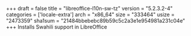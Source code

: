 +++
draft = false
title = "libreoffice-l10n-sw-tz"
version = "5.2.3.2-4"
categories = ['locale-extra']
arch = "x86_64"
size = "333464"
usize = "2473359"
sha1sum = "21484bbebebc89b59c5c2a3e1e954981a231c04e"
+++
Installs Swahili support in LibreOffice